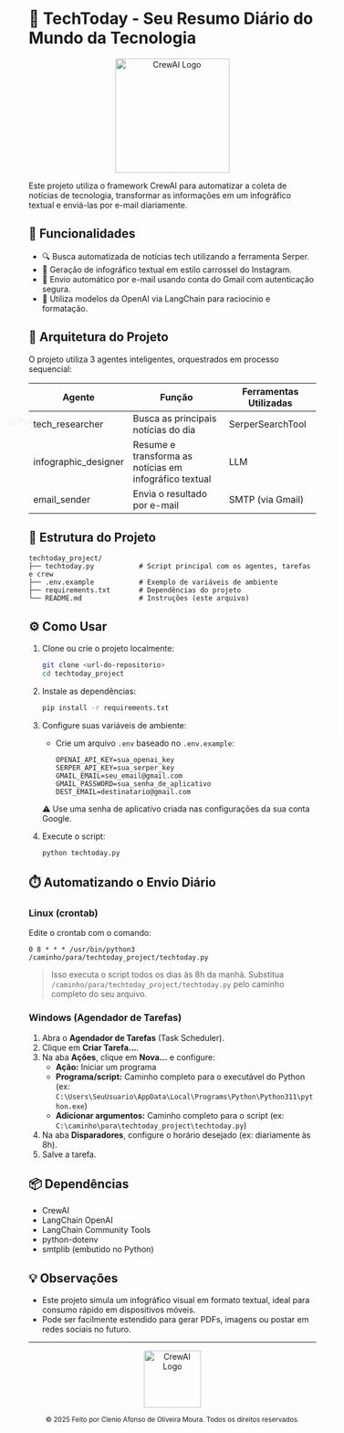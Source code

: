 <!-- Marca d'água Python -->
<div style="position: fixed; top: 0; left: 0; width: 100vw; height: 100vh; z-index: 0; pointer-events: none;">
  <img src="https://www.python.org/static/community_logos/python-logo.png" alt="Python Logo" style="width:60vw; opacity:0.07; position:absolute; top:20vh; left:20vw;"/>
</div>

<div style="position: relative; z-index: 1;">
  
# 📰 TechToday - Seu Resumo Diário do Mundo da Tecnologia

<p align="center">
  <img src="https://github.com/joaomdmoura/crewAI/raw/main/docs/logo.png" alt="CrewAI Logo" width="200"/>
</p>

Este projeto utiliza o framework CrewAI para automatizar a coleta de notícias de tecnologia, transformar as informações em um infográfico textual e enviá-las por e-mail diariamente.

## 🚀 Funcionalidades

- 🔍 Busca automatizada de notícias tech utilizando a ferramenta Serper.
- 🎨 Geração de infográfico textual em estilo carrossel do Instagram.
- 📧 Envio automático por e-mail usando conta do Gmail com autenticação segura.
- 🧠 Utiliza modelos da OpenAI via LangChain para raciocínio e formatação.

## 🧠 Arquitetura do Projeto

O projeto utiliza 3 agentes inteligentes, orquestrados em processo sequencial:

| Agente              | Função                                               | Ferramentas Utilizadas |
|---------------------|------------------------------------------------------|-----------------------|
| tech_researcher     | Busca as principais notícias do dia                  | SerperSearchTool      |
| infographic_designer| Resume e transforma as notícias em infográfico textual| LLM                  |
| email_sender        | Envia o resultado por e-mail                         | SMTP (via Gmail)      |

## 📁 Estrutura do Projeto

```
techtoday_project/
├── techtoday.py           # Script principal com os agentes, tarefas e crew
├── .env.example           # Exemplo de variáveis de ambiente
├── requirements.txt       # Dependências do projeto
└── README.md              # Instruções (este arquivo)
```

## ⚙️ Como Usar

1. Clone ou crie o projeto localmente:
   ```bash
   git clone <url-do-repositorio>
   cd techtoday_project
   ```

2. Instale as dependências:
   ```bash
   pip install -r requirements.txt
   ```

3. Configure suas variáveis de ambiente:
   - Crie um arquivo `.env` baseado no `.env.example`:
     ```
     OPENAI_API_KEY=sua_openai_key
     SERPER_API_KEY=sua_serper_key
     GMAIL_EMAIL=seu_email@gmail.com
     GMAIL_PASSWORD=sua_senha_de_aplicativo
     DEST_EMAIL=destinatario@gmail.com
     ```
   ⚠️ Use uma senha de aplicativo criada nas configurações da sua conta Google.

4. Execute o script:
   ```bash
   python techtoday.py
   ```

## ⏱️ Automatizando o Envio Diário

### Linux (crontab)

Edite o crontab com o comando:

```cron
0 8 * * * /usr/bin/python3 /caminho/para/techtoday_project/techtoday.py
```
> Isso executa o script todos os dias às 8h da manhã. Substitua `/caminho/para/techtoday_project/techtoday.py` pelo caminho completo do seu arquivo.

### Windows (Agendador de Tarefas)

1. Abra o **Agendador de Tarefas** (Task Scheduler).
2. Clique em **Criar Tarefa...**.
3. Na aba **Ações**, clique em **Nova...** e configure:
   - **Ação:** Iniciar um programa
   - **Programa/script:** Caminho completo para o executável do Python (ex: `C:\Users\SeuUsuario\AppData\Local\Programs\Python\Python311\python.exe`)
   - **Adicionar argumentos:** Caminho completo para o script (ex: `C:\caminho\para\techtoday_project\techtoday.py`)
4. Na aba **Disparadores**, configure o horário desejado (ex: diariamente às 8h).
5. Salve a tarefa.

## 📦 Dependências

- CrewAI
- LangChain OpenAI
- LangChain Community Tools
- python-dotenv
- smtplib (embutido no Python)

## 💡 Observações

- Este projeto simula um infográfico visual em formato textual, ideal para consumo rápido em dispositivos móveis.
- Pode ser facilmente estendido para gerar PDFs, imagens ou postar em redes sociais no futuro.

---

<p align="center">
  <img src="https://github.com/joaomdmoura/crewAI/raw/main/docs/logo.png" alt="CrewAI Logo" width="100"/>
</p>
<p align="center">
  <sub>© 2025 Feito por Clenio Afonso de Oliveira Moura. Todos os direitos reservados.</sub>
</p>

</div>